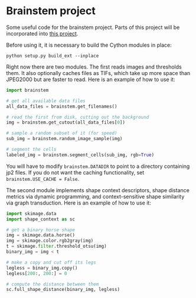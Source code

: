 Brainstem project
=================

Some useful code for the brainstem project. Parts of this project will be incorporated into [this project](https://github.com/mistycheney/registration).

Before using it, it is necessary to build the Cython modules in place:

    python setup.py build_ext --inplace

Right now there are two modules. The first reads images and thresholds them. It also optionally caches files as TIFs, which take up more space than JPEG2000 but are faster to read. Here is an example of how to use it:

```python
import brainstem

# get all available data files
all_data_files = brainstem.get_filenames()

# read the first from disk, cutting out the background
img = brainstem.get_cutout(all_data_files[0])

# sample a random subset of it (for speed)
sub_img = brainstem.random_image_sample(img)

# segment the cells
labeled_img = brainstem.segment_cells(sub_img, rgb=True)
````

You will have to modify ``brainstem.DATADIR`` to point to a directory containing jp2 files. If you do not want the caching functionality, set ``brainstem.USE_CACHE = False``.

The second module implements shape context descriptors, shape distance metrics via dynamic programming, and context-sensitive shape similarity via graph transduction. Here is an example of how to use it:

```python
import skimage.data
import shape_context as sc

# get a binary horse shape
img = skimage.data.horse()
img = skimage.color.rgb2gray(img)
t = skimage.filter.threshold_otsu(img)
binary_img = img < t

# make a copy and cut off its legs
legless = binary_img.copy()
legless[200:, 200:] = 0

# compute the distance between them
sc.full_shape_distance(binary_img, legless)
```
